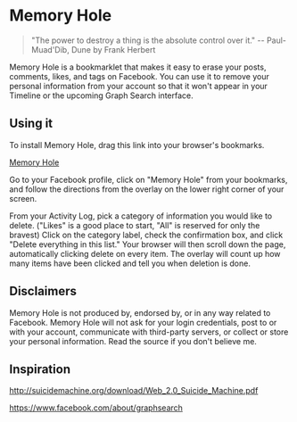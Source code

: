 Memory Hole
===========
> "The power to destroy a thing is the absolute control over it." -- Paul-Muad'Dib, Dune by Frank Herbert

Memory Hole is a bookmarklet that makes it easy to erase your posts, comments, likes, and tags on Facebook. You can use it to remove your personal information from your account so that it won't appear in your Timeline or the upcoming Graph Search interface.

Using it
--------
To install Memory Hole, drag this link into your browser's bookmarks.

<a href="javascript:%28function%28%29%7Bvar%20g%3D%5B%5B%22a%22%2C%22contains%28%40class%2C%20%27uiPopoverButton%27%29%22%2C%22Menus%20opened%22%5D%2C%5B%22a%22%2C%22contains%28%40ajaxify%2C%20%27action%3Dremove_content%27%29%20or%20contains%28%40ajaxify%2C%20%27action%3Dunlike%27%29%20or%20contains%28%40ajaxify%2C%20%27action%3Dunvote%27%29%22%2C%22Items%20deleted%22%5D%2C%5B%22a%22%2C%22contains%28%40ajaxify%2C%20%27action%3Dhide%27%29%22%2C%22Items%20hidden%22%5D%2C%5B%22a%22%2C%22contains%28%40ajaxify%2C%20%27/ajax/report.php%3Fcontent_type%3D2%27%29%22%2C%22Photos%20untagged%22%5D%2C%5B%22input%22%2C%22%40type%3D%27checkbox%27%20and%20%40name%3D%27untag%27%22%2C%22Untag%20boxes%20checked%22%5D%2C%5B%22input%22%2C%22%40type%3D%27submit%27%20and%20%40value%3D%27Continue%27%22%2C%22Continue%20buttons%20clicked%22%5D%2C%0A%5B%22input%22%2C%22%40type%3D%27button%27%20and%20%40name%3D%27ok%27%20and%20%28%40value%3D%27Unlike%27%20or%20%40value%3D%27Delete%27%20or%20%40value%3D%27Unvote%27%29%22%2C%22OK%20buttons%20clicked%20%28part%201%29%22%5D%2C%5B%22a%22%2C%22contains%28%40class%2C%20%27layerCancel%27%29%20and%20%40role%3D%27button%27%20and%20contains%28span/text%28%29%2C%20%27Okay%27%29%22%2C%22OK%20buttons%20clicked%20%28part%202%29%22%5D%5D%3Bif%28null%3D%3Ddocument.getElementById%28%22mh-ui%22%29%29%7Bvar%20b%3Ddocument.createElement%28%22div%22%29%3Bb.setAttribute%28%22id%22%2C%22mh-ui%22%29%3Bb.style.zIndex%3D%229000%22%3Bb.style.position%3D%22fixed%22%3Bb.style.right%3D%2220px%22%3Bb.style.bottom%3D%2220px%22%3Bb.style.width%3D%2220em%22%3Bb.style.borderStyle%3D%22solid%22%3B%0Ab.style.borderWidth%3D%221px%22%3Bb.style.borderColor%3D%22red%22%3Bb.style.borderRadius%3D%2210px%22%3Bb.style.padding%3D%2210px%22%3Bb.style.backgroundColor%3D%22white%22%3Bb.style.opacity%3D0.7%3Bvar%20a%3Ddocument.createElement%28%22h1%22%29%3Ba.appendChild%28document.createTextNode%28%22Memory%20Hole%22%29%29%3Bb.appendChild%28a%29%3Ba%3Ddocument.createElement%28%22a%22%29%3Ba.setAttribute%28%22href%22%2C%22https%3A//github.com/divergentdave/memory-hole%22%29%3Ba.setAttribute%28%22target%22%2C%22_blank%22%29%3Ba.appendChild%28document.createTextNode%28%22Visit%20homepage%22%29%29%3Bb.appendChild%28a%29%3Bb.appendChild%28document.createElement%28%22p%22%29%29%3B%0Ab.appendChild%28document.createTextNode%28%22Memory%20Hole%20is%20not%20affiliated%20with%20Facebook%22%29%29%3Bb.appendChild%28document.createElement%28%22p%22%29%29%3Bif%28-1%21%3Dwindow.location.href.indexOf%28%22allactivity%22%29%29%7Bvar%20c%3Ddocument.createElement%28%22div%22%29%3Bc.appendChild%28document.createTextNode%28%27Choose%20a%20category%20of%20items%20from%20the%20menu%20on%20the%20left%2C%20%28such%20as%20%22Likes%22%29%20and%20click%20on%20it.%20Once%20you%20are%20ready%2C%20you%20can...%27%29%29%3Bc.appendChild%28document.createElement%28%22p%22%29%29%3Ba%3Ddocument.createElement%28%22button%22%29%3Ba.appendChild%28document.createTextNode%28%22Delete%20everything%20in%20this%20list%22%29%29%3B%0Aa.addEventListener%28%22click%22%2Cfunction%28%29%7Bif%28document.getElementById%28%22mh-confirm%22%29.checked%29%7Bif%28confirm%28%22Are%20you%20sure%3F%20This%20will%20permanently%20delete%20all%20entries%20in%20this%20list.%22%29%29%7Bb.removeChild%28c%29%3Bvar%20a%3Ddocument.getElementById%28%22mh-ui%22%29%2Ce%3Ddocument.createElement%28%22div%22%29%2Cd%3Ddocument.createElement%28%22div%22%29%3Bd.setAttribute%28%22id%22%2C%22mh-status%22%29%3Bd.appendChild%28document.createTextNode%28%22Processing...%22%29%29%3Be.appendChild%28d%29%3Bfor%28d%3D0%3Bd%3Cg.length%3Bd%2B%2B%29%7Bvar%20f%3Ddocument.createElement%28%22div%22%29%3Bf.appendChild%28document.createTextNode%28g%5Bd%5D%5B2%5D%2B%0A%22%3A%20%22%29%29%3Bvar%20j%3Ddocument.createElement%28%22span%22%29%3Bj.setAttribute%28%22id%22%2C%22mh-counter-%22%2Bd%29%3Bj.appendChild%28document.createTextNode%28%220%22%29%29%3Bf.appendChild%28j%29%3Be.appendChild%28f%29%7Da.appendChild%28e%29%3Bfor%28var%20n%3Dfunction%28%29%7Bfor%28var%20a%3Ddocument.body.clientHeight%2Cb%3Da%21%3Dl%2Cc%3D0%3Bc%3Cg.length%3Bc%2B%2B%29%7Bvar%20d%3Bd%3Ddocument.evaluate%28%22//%22%2Bg%5Bc%5D%5B0%5D%2B%22%5B%28%22%2Bg%5Bc%5D%5B1%5D%2B%22%29%20and%20not%28%40data-mh-visited%29%5D%22%2Cdocument%2Cnull%2CXPathResult.UNORDERED_NODE_SNAPSHOT_TYPE%2Cnull%29%3Bfor%28var%20e%3D0%3Be%3Cd.snapshotLength%3Be%2B%2B%29%7Bvar%20f%3Dd.snapshotItem%28e%29%3Bf%26%26%28f.setAttribute%28%22data-mh-visited%22%2C%0A%22%22%29%2Cf.click%28%29%29%7Dd%3Dd.snapshotLength%3Bh%5Bc%5D%2B%3Dd%3B0%3Cd%26%26%28b%3D%210%2Cdocument.getElementById%28%22mh-counter-%22%2Bc%29.innerHTML%3Dh%5Bc%5D%29%7Dif%28b%29l%3Da%2Cwindow.scrollTo%280%2Ca%29%3Belse%20if%28m%2B%2B%2C5%3D%3Dm%29%7Bdocument.getElementById%28%22mh-status%22%29.innerHTML%3D%22Done%21%22%3Breturn%7Ddocument.getElementById%28%22mh-status%22%29.innerHTML%3D%22Processing...%20%22%2B%5B%22-%22%2C%22%5C%5C%22%2C%22%7C%22%2C%22/%22%5D%5Bk%5D%3Bk%3D%28k%2B1%29%254%3Bwindow.setTimeout%28n%2C1E3%29%7D%2Cl%3D0%2Cm%3D0%2Ck%3D0%2Ch%3DArray%28g.length%29%2Ca%3D0%3Ba%3Ch.length%3Ba%2B%2B%29h%5Ba%5D%3D0%3Bn%28%29%7D%7Delse%20alert%28%27Check%20the%20%22Confirm%22%20box%20first%27%29%7D%2C%211%29%3Bc.appendChild%28a%29%3Bc.appendChild%28document.createElement%28%22br%22%29%29%3B%0Aa%3Ddocument.createElement%28%22input%22%29%3Ba.setAttribute%28%22type%22%2C%22checkbox%22%29%3Ba.setAttribute%28%22id%22%2C%22mh-confirm%22%29%3Bc.appendChild%28a%29%3Ba%3Ddocument.createElement%28%22label%22%29%3Ba.setAttribute%28%22for%22%2C%22mh-confirm%22%29%3Ba.appendChild%28document.createTextNode%28%22Confirm%22%29%29%3Bc.appendChild%28a%29%3Bb.appendChild%28c%29%7Delse%20b.appendChild%28document.createTextNode%28%22Go%20to%20your%20profile%2C%20click%20on%20%22%29%29%2Ca%3Ddocument.createElement%28%22a%22%29%2Ca.setAttribute%28%22href%22%2C%22%23%22%29%2Ca.addEventListener%28%22click%22%2Cfunction%28%29%7Bdocument.getElementById%28%22privacyFlyoutLabel%22%29.click%28%29%3Bwindow.setTimeout%28function%28%29%7Bdocument.getElementById%28%22plite_activity_log%22%29.getElementsByTagName%28%22a%22%29%5B0%5D.click%28%29%7D%2C%0A2E3%29%7D%2C%211%29%2Ca.appendChild%28document.createTextNode%28%22Activity%20Log%22%29%29%2Cb.appendChild%28a%29%2Cb.appendChild%28document.createTextNode%28%22%2C%20and%20click%20on%20the%20bookmarklet%20again.%22%29%29%3Bdocument.body.appendChild%28b%29%7D%7D%29%28%29%3B%0A">Memory Hole</a>

Go to your Facebook profile, click on "Memory Hole" from your bookmarks, and follow the directions from the overlay on the lower right corner of your screen.

From your Activity Log, pick a category of information you would like to delete. ("Likes" is a good place to start, "All" is reserved for only the bravest) Click on the category label, check the confirmation box, and click "Delete everything in this list." Your browser will then scroll down the page, automatically clicking delete on every item. The overlay will count up how many items have been clicked and tell you when deletion is done.

Disclaimers
-----------
Memory Hole is not produced by, endorsed by, or in any way related to Facebook. Memory Hole will not ask for your login credentials, post to or with your account, communicate with third-party servers, or collect or store your personal information. Read the source if you don't believe me.

Inspiration
-----------
http://suicidemachine.org/download/Web_2.0_Suicide_Machine.pdf

https://www.facebook.com/about/graphsearch
